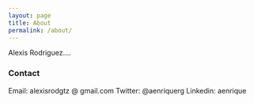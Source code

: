 ```yaml
---
layout: page
title: About
permalink: /about/
---
```


Alexis Rodriguez....

### Contact

Email: alexisrodgtz @ gmail.com
Twitter: @aenriquerg
Linkedin: aenrique
